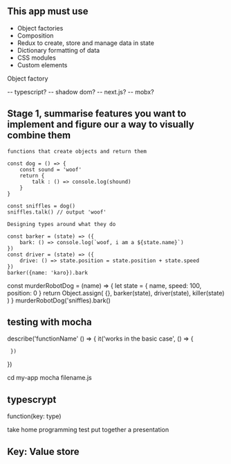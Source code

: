 ## This app must use
* Object factories 
* Composition
* Redux to create, store and manage data in state
* Dictionary formatting of data
* CSS modules
* Custom elements

Object factory
<!-- Something like. Taking user input of a postcode/house number and filtering it though a function to create a full address object-->




-- typescript?
-- shadow dom?
-- next.js?
-- mobx?

## Stage 1, summarise features you want to implement and figure our a way to visually combine them

<!-- Object factory or factory function  -->

    functions that create objects and return them

    const dog = () => {
        const sound = 'woof'
        return {
            talk : () => console.log(shound)
        }
    }

    const sniffles = dog()
    sniffles.talk() // output 'woof'

<!-- Composition -->
    Designing types around what they do

    const barker = (state) => ({
        bark: () => console.log(`woof, i am a ${state.name}`)
    })
    const driver = (state) => ({
        drive: () => state.position = state.position + state.speed
    })
    barker({name: 'karo}).bark

<!-- Composed Object factory -->
const murderRobotDog = (name) => {
    let state = {
        name,
        speed: 100,
        position: 0
    }
    return Object.assign(
        {},
        barker(state),
        driver(state),
        killer(state)
    )
}
murderRobotDog('sniffles).bark()

## testing with mocha
<!-- test runner for JS. -->
 describe('functionName' () => {
     it('works in the basic case', () => {

     })
 })
<!--terminal-->
cd my-app
mocha filename.js

## typescrypt

<!-- providing types as values to parameters -->
function(key: type)

<!--  auto imports in vs code-->
take home programming test
put together a presentation 

## Key: Value store

<!-- A key value store is a dictionary 
 A little node server that silos data
 http verb POST/GET/DELETE
 
 node.js key value store
 node basics
 

-->